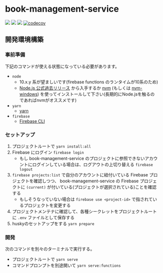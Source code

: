 # book-management-service

![](https://github.com/es-dev-camp/books-management-service/workflows/deploy/badge.svg) ![](https://github.com/es-dev-camp/books-management-service/workflows/nightly/badge.svg) ![](https://github.com/es-dev-camp/books-management-service/workflows/build/badge.svg) [![codecov](https://codecov.io/gh/es-dev-camp/books-management-service/branch/master/graph/badge.svg)](https://codecov.io/gh/es-dev-camp/books-management-service)

## 開発環境構築

### 事前準備

下記のコマンドが使える状態になっている必要があります。

* `node`
    * 10.x.y 系が望ましいです(firebase functions のランタイムが10系のため)
    * [Node.js 公式過去リリース](https://nodejs.org/dist/latest-v10.x/) から入手するか [nvm](https://github.com/nvm-sh/nvm) (もしくは [nvm-windows](https://github.com/coreybutler/nvm-windows)) を使ってインストールして下さい(長期的にNode.jsを触るのであればnvmがオススメです)
* `yarn`
    * [yarn](https://legacy.yarnpkg.com/lang/ja/)
* `firebase`
    * [Firebase CLI](https://firebase.google.com/docs/cli?hl=ja)

### セットアップ

1. プロジェクトルートで `yarn install:all`
1. Firebase にログイン `firebase login`
    * もし book-management-service のプロジェクトに参照できないアカウントにログインしている場合は、ログアウトの上切り替える `firebase logout`
1. `firebase projects:list` で自分のアカウントに紐付いている Firebase プロジェクトを確認しつつ、 book-management-service の Firebase プロジェクトに `(current)` が付いている(プロジェクトが選択されている)ことを確認する
    * もしそうなっていない場合は `firebase use <project-id>` で指されているプロジェクトを変更する
1. プロジェクトメンテナに確認して、各種シークレットをプロジェクトルートに `.env` ファイルとして保存する
1. huskyのセットアップをする `yarn prepare`

### 開発

次のコマンドを別々のターミナルで実行する。

* プロジェクトルートで `yarn serve`
* コマンドプロンプトを別途開いて `yarn serve:functions`
